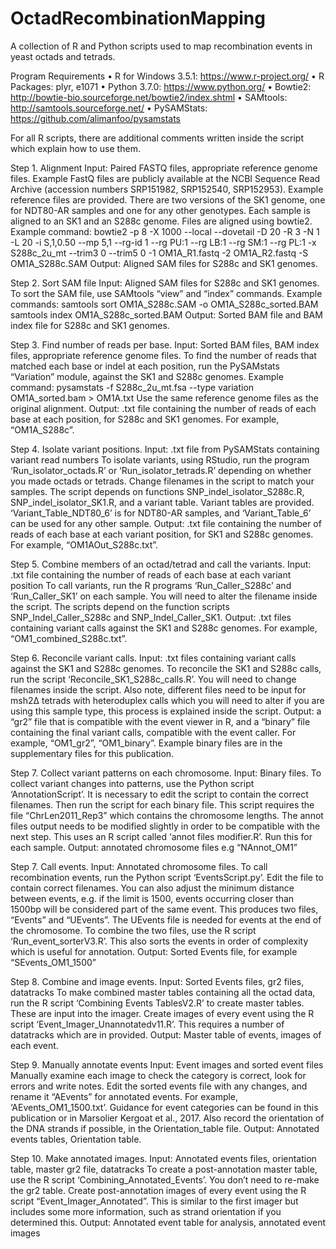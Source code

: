 # OctadRecombinationMapping
A collection of R and Python scripts used to map recombination events in yeast octads and tetrads.


Program Requirements
•	R for Windows 3.5.1: https://www.r-project.org/
•	R Packages: plyr, e1071
•	Python 3.7.0: https://www.python.org/
•	Bowtie2: http://bowtie-bio.sourceforge.net/bowtie2/index.shtml
•	SAMtools: http://samtools.sourceforge.net/
•	PySAMStats: https://github.com/alimanfoo/pysamstats

For all R scripts, there are additional comments written inside the script which explain how to use them.

Step 1. Alignment
Input: Paired FASTQ files, appropriate reference genome files. 
Example FastQ files are publicly available at the NCBI Sequence Read Archive (accession numbers SRP151982, SRP152540, SRP152953).
Example reference files are provided. There are two versions of the SK1 genome, one for NDT80-AR samples and one for any other genotypes.
Each sample is aligned to an SK1 and an S288c genome. Files are aligned using bowtie2.
Example command:
bowtie2 -p 8 -X 1000 --local --dovetail -D 20 -R 3 -N 1 -L 20 -i S,1,0.50 --mp 5,1 --rg-id 1 --rg PU:1 --rg LB:1  --rg SM:1 --rg PL:1 -x S288c_2u_mt --trim3 0 --trim5 0 -1 OM1A_R1.fastq -2 OM1A_R2.fastq -S OM1A_S288c.SAM
Output: Aligned SAM files for S288c and SK1 genomes.

Step 2. Sort SAM file
Input: Aligned SAM files for S288c and SK1 genomes.
To sort the SAM file, use SAMtools “view” and “index” commands. 
Example commands:
samtools sort OM1A_S288c.SAM -o OM1A_S288c_sorted.BAM
samtools index OM1A_S288c_sorted.BAM
Output: Sorted BAM file and BAM index file for S288c and SK1 genomes.

Step 3. Find number of reads per base.
Input: Sorted BAM files, BAM index files, appropriate reference genome files.
To find the number of reads that matched each base or indel at each position, run the PySAMstats “Variation” module, against the SK1 and S288c genomes.
Example command:
pysamstats -f S288c_2u_mt.fsa --type variation OM1A_sorted.bam > OM1A.txt 
Use the same reference genome files as the original alignment.
Output: .txt file containing the number of reads of each base at each position, for S288c and SK1 genomes. For example, “OM1A_S288c”.

Step 4. Isolate variant positions.
Input: .txt file from PySAMStats containing variant read numbers
To isolate variants, using RStudio, run the program ‘Run_isolator_octads.R’ or ‘Run_isolator_tetrads.R’ depending on whether you made octads or tetrads. Change filenames in the script to match your samples. The script depends on functions SNP_indel_isolator_S288c.R, SNP_indel_isolator_SK1.R, and a variant table. 
Variant tables are provided. ‘Variant_Table_NDT80_6’ is for NDT80-AR samples, and ‘Variant_Table_6’ can be used for any other sample.
Output: .txt file containing the number of reads of each base at each variant position, for SK1 and S288c genomes. For example, “OM1AOut_S288c.txt”.

Step 5. Combine members of an octad/tetrad and call the variants. 
Input: .txt file containing the number of reads of each base at each variant position
To call variants, run the R programs ‘Run_Caller_S288c’ and ‘Run_Caller_SK1’ on each sample. You will need to alter the filename inside the script. The scripts depend on the function scripts SNP_Indel_Caller_S288c and SNP_Indel_Caller_SK1.
Output: .txt files containing variant calls against the SK1 and S288c genomes. For example, “OM1_combined_S288c.txt”.

Step 6. Reconcile variant calls.
Input: .txt files containing variant calls against the SK1 and S288c genomes.
To reconcile the SK1 and S288c calls, run the script ‘Reconcile_SK1_S288c_calls.R’. You will need to change filenames inside the script. Also note, different files need to be input for msh2Δ tetrads with heteroduplex calls which you will need to alter if you are using this sample type, this process is explained inside the script.
Output: a “gr2” file that is compatible with the event viewer in R, and a “binary” file containing the final variant calls, compatible with the event caller. For example, “OM1_gr2”, “OM1_binary”.
Example binary files are in the supplementary files for this publication.



Step 7. Collect variant patterns on each chromosome.
Input: Binary files.
To collect variant changes into patterns, use the Python script ‘AnnotationScript’. It is necessary to edit the script to contain the correct filenames. Then run the script for each binary file. This script requires the file “ChrLen2011_Rep3” which contains the chromosome lengths.
The annot files output needs to be modified slightly in order to be compatible with the next step. This uses an R script called ‘annot files modifier.R’. Run this for each sample.
Output: annotated chromosome files e.g “NAnnot_OM1”

Step 7. Call events.
Input: Annotated chromosome files.
To call recombination events, run the Python script ‘EventsScript.py’. Edit the file to contain correct filenames. You can also adjust the minimum distance between events, e.g. if the limit is 1500, events occurring closer than 1500bp will be considered part of the same event.
This produces two files, “Events” and “UEvents”. The UEvents file is needed for events at the end of the chromosome. To combine the two files, use the R script ‘Run_event_sorterV3.R’. This also sorts the events in order of complexity which is useful for annotation.
Output: Sorted Events file, for example “SEvents_OM1_1500”

Step 8. Combine and image events.
Input: Sorted Events files, gr2 files, datatracks
To make combined master tables containing all the octad data, run the R script ‘Combining Events TablesV2.R’ to create master tables. These are input into the imager.
Create images of every event using the R script ‘Event_Imager_Unannotatedv11.R’. This requires a number of datatracks which are in provided. 
Output: Master table of events, images of each event.

Step 9. Manually annotate events
Input: Event images and sorted event files
Manually examine each image to check the category is correct, look for errors and write notes. Edit the sorted events file with any changes, and rename it “AEvents” for annotated events. For example, ‘AEvents_OM1_1500.txt’.
Guidance for event categories can be found in this publication or in Marsolier Kergoat et al., 2017.
Also record the orientation of the DNA strands if possible, in the Orientation_table file.
Output: Annotated events tables, Orientation table.

Step 10. Make annotated images.
Input: Annotated events files, orientation table, master gr2 file, datatracks
To create a post-annotation master table, use the R script ‘Combining_Annotated_Events’. You don’t need to re-make the gr2 table. 
Create post-annotation images of every event using the R script “Event_Imager_Annotated”. This is similar to the first imager but includes some more information, such as strand orientation if you determined this.
Output: Annotated event table for analysis, annotated event images




